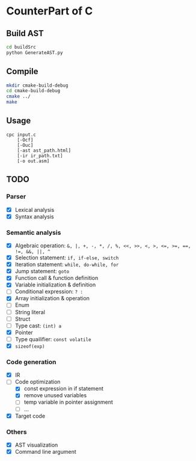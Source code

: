 # CounterPart of C

## Build AST
```bash
cd buildSrc
python GenerateAST.py
```

## Compile
```bash
mkdir cmake-build-debug
cd cmake-build-debug
cmake ../
make
```

## Usage
```
cpc input.c
    [-Ocf]
    [-Ouc]
    [-ast ast_path.html] 
    [-ir ir_path.txt] 
    [-o out.asm]
```

## TODO

### Parser
- [X] Lexical analysis
- [X] Syntax analysis

### Semantic analysis
- [X] Algebraic operation: `&, |, +, -, *, /, %, <<, >>, <, >, <=, >=, ==, !=, &&, ||, ^`
- [X] Selection statement: `if, if-else, switch`
- [X] Iteration statement: `while, do-while, for`
- [X] Jump statement: `goto`
- [X] Function call & function definition
- [X] Variable initialization & definition
- [ ] Conditional expression: ` ? : `
- [X] Array initialization & operation
- [ ] Enum
- [ ] String literal
- [ ] Struct
- [ ] Type cast: `(int) a`
- [X] Pointer
- [ ] Type quailifier: `const volatile`
- [X] `sizeof(exp)`

### Code generation
- [X] IR
- [ ] Code optimization
    - [X] const expression in if statement
    - [X] remove unused variables
    - [ ] temp variable in pointer assignment
    - [ ] ...
- [X] Target code

### Others
- [X] AST visualization
- [X] Command line argument